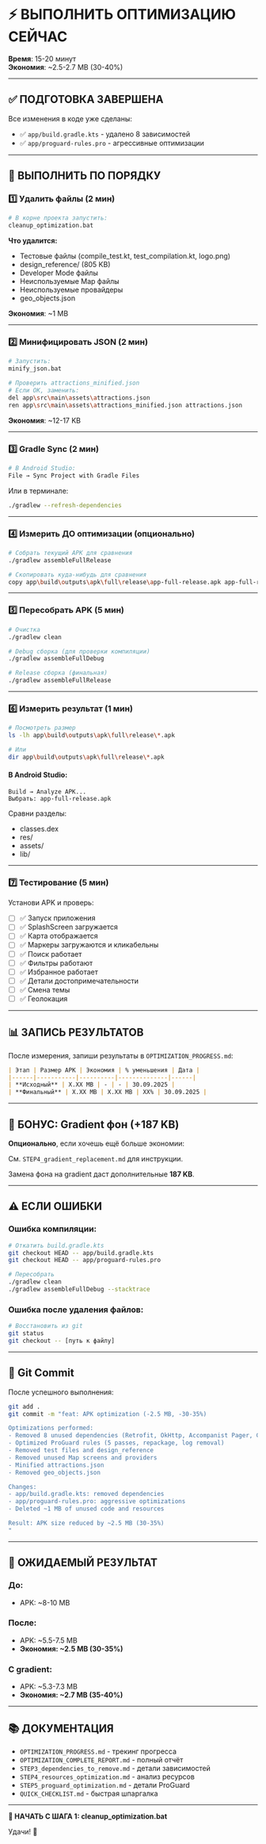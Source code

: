 # ⚡ ВЫПОЛНИТЬ ОПТИМИЗАЦИЮ СЕЙЧАС

**Время**: 15-20 минут  
**Экономия**: ~2.5-2.7 MB (30-40%)

---

## ✅ ПОДГОТОВКА ЗАВЕРШЕНА

Все изменения в коде уже сделаны:
- ✅ `app/build.gradle.kts` - удалено 8 зависимостей
- ✅ `app/proguard-rules.pro` - агрессивные оптимизации

---

## 🚀 ВЫПОЛНИТЬ ПО ПОРЯДКУ

### 1️⃣ Удалить файлы (2 мин)

```bash
# В корне проекта запустить:
cleanup_optimization.bat
```

**Что удалится:**
- Тестовые файлы (compile_test.kt, test_compilation.kt, logo.png)
- design_reference/ (805 KB)
- Developer Mode файлы
- Неиспользуемые Map файлы
- Неиспользуемые провайдеры
- geo_objects.json

**Экономия**: ~1 MB

---

### 2️⃣ Минифицировать JSON (2 мин)

```bash
# Запустить:
minify_json.bat

# Проверить attractions_minified.json
# Если OK, заменить:
del app\src\main\assets\attractions.json
ren app\src\main\assets\attractions_minified.json attractions.json
```

**Экономия**: ~12-17 KB

---

### 3️⃣ Gradle Sync (2 мин)

```bash
# В Android Studio:
File → Sync Project with Gradle Files
```

Или в терминале:
```bash
./gradlew --refresh-dependencies
```

---

### 4️⃣ Измерить ДО оптимизации (опционально)

```bash
# Собрать текущий APK для сравнения
./gradlew assembleFullRelease

# Скопировать куда-нибудь для сравнения
copy app\build\outputs\apk\full\release\app-full-release.apk app-full-release-OLD.apk
```

---

### 5️⃣ Пересобрать APK (5 мин)

```bash
# Очистка
./gradlew clean

# Debug сборка (для проверки компиляции)
./gradlew assembleFullDebug

# Release сборка (финальная)
./gradlew assembleFullRelease
```

---

### 6️⃣ Измерить результат (1 мин)

```bash
# Посмотреть размер
ls -lh app\build\outputs\apk\full\release\*.apk

# Или
dir app\build\outputs\apk\full\release\*.apk
```

#### В Android Studio:
```
Build → Analyze APK...
Выбрать: app-full-release.apk
```

Сравни разделы:
- classes.dex
- res/
- assets/
- lib/

---

### 7️⃣ Тестирование (5 мин)

Установи APK и проверь:
- [ ] ✅ Запуск приложения
- [ ] ✅ SplashScreen загружается
- [ ] ✅ Карта отображается
- [ ] ✅ Маркеры загружаются и кликабельны
- [ ] ✅ Поиск работает
- [ ] ✅ Фильтры работают
- [ ] ✅ Избранное работает
- [ ] ✅ Детали достопримечательности
- [ ] ✅ Смена темы
- [ ] ✅ Геолокация

---

## 📊 ЗАПИСЬ РЕЗУЛЬТАТОВ

После измерения, запиши результаты в `OPTIMIZATION_PROGRESS.md`:

```markdown
| Этап | Размер APK | Экономия | % уменьшения | Дата |
|------|-----------|----------|--------------|------|
| **Исходный** | X.XX MB | - | - | 30.09.2025 |
| **Финальный** | X.XX MB | X.XX MB | XX% | 30.09.2025 |
```

---

## 🎁 БОНУС: Gradient фон (+187 KB)

**Опционально**, если хочешь ещё больше экономии:

См. `STEP4_gradient_replacement.md` для инструкции.

Замена фона на gradient даст дополнительные **187 KB**.

---

## ⚠️ ЕСЛИ ОШИБКИ

### Ошибка компиляции:
```bash
# Откатить build.gradle.kts
git checkout HEAD -- app/build.gradle.kts
git checkout HEAD -- app/proguard-rules.pro

# Пересобрать
./gradlew clean
./gradlew assembleFullDebug --stacktrace
```

### Ошибка после удаления файлов:
```bash
# Восстановить из git
git status
git checkout -- [путь к файлу]
```

---

## 📝 Git Commit

После успешного выполнения:

```bash
git add .
git commit -m "feat: APK optimization (-2.5 MB, -30-35%)

Optimizations performed:
- Removed 8 unused dependencies (Retrofit, OkHttp, Accompanist Pager, Coil SVG, Google Fonts)
- Optimized ProGuard rules (5 passes, repackage, log removal)
- Removed test files and design_reference
- Removed unused Map screens and providers
- Minified attractions.json
- Removed geo_objects.json

Changes:
- app/build.gradle.kts: removed dependencies
- app/proguard-rules.pro: aggressive optimizations
- Deleted ~1 MB of unused code and resources

Result: APK size reduced by ~2.5 MB (30-35%)
"
```

---

## 🎯 ОЖИДАЕМЫЙ РЕЗУЛЬТАТ

### До:
- APK: ~8-10 MB

### После:
- APK: ~5.5-7.5 MB
- **Экономия: ~2.5 MB (30-35%)**

### С gradient:
- APK: ~5.3-7.3 MB  
- **Экономия: ~2.7 MB (35-40%)**

---

## 📚 ДОКУМЕНТАЦИЯ

- `OPTIMIZATION_PROGRESS.md` - трекинг прогресса
- `OPTIMIZATION_COMPLETE_REPORT.md` - полный отчёт
- `STEP3_dependencies_to_remove.md` - детали зависимостей
- `STEP4_resources_optimization.md` - анализ ресурсов
- `STEP5_proguard_optimization.md` - детали ProGuard
- `QUICK_CHECKLIST.md` - быстрая шпаргалка

---

**🚀 НАЧАТЬ С ШАГА 1: cleanup_optimization.bat**

Удачи! 🎉
